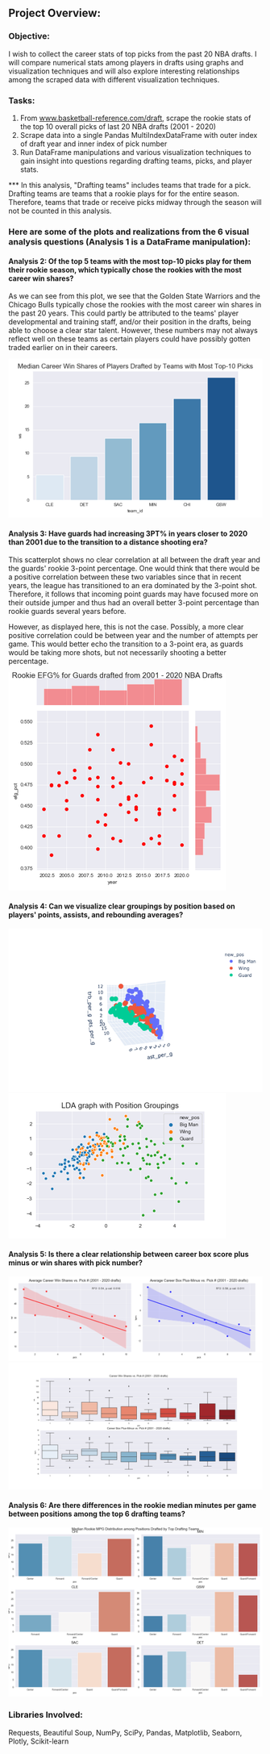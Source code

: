## Project Overview:

### Objective:

I wish to collect the career stats of top picks from the past 20 NBA drafts. I will compare numerical stats among players in drafts using graphs and visualization techniques and will also explore interesting relationships among the scraped data with different visualization techniques.

### Tasks:

1. From www.basketball-reference.com/draft, scrape the rookie stats of the top 10 overall picks of last 20 NBA drafts (2001 - 2020)
2. Scrape data into a single Pandas MultiIndexDataFrame with outer index of draft year and inner index of pick number
3. Run DataFrame manipulations and various visualization techniques to gain insight into questions regarding drafting teams, picks, and player stats.

*** In this analysis, "Drafting teams" includes teams that trade for a pick. Drafting teams are teams that a rookie plays for for the entire season. Therefore, teams that trade or receive picks midway through the season will not be counted in this analysis.

### Here are some of the plots and realizations from the 6 visual analysis questions (Analysis 1 is a DataFrame manipulation):

#### Analysis 2: Of the top 5 teams with the most top-10 picks play for them their rookie season, which typically chose the rookies with the most career win shares?

As we can see from this plot, we see that the Golden State Warriors and the Chicago Bulls typically chose the rookies with the most career win shares in the past 20 years. This could partly be attributed to the teams' player developmental and training staff, and/or their position in the drafts, being able to choose a clear star talent. However, these numbers may not always reflect well on these teams as certain players could have possibly gotten traded earlier on in their careers.
      
![barplot](https://github.com/asattiraju13/NBA-Draft-Scraper-Visualization/blob/main/plots/barplot.png)
#### Analysis 3: Have guards had increasing 3PT% in years closer to 2020 than 2001 due to the transition to a distance shooting era?

This scatterplot shows no clear correlation at all between the draft year and the guards' rookie 3-point percentage. One would think that there would be a positive correlation between these two variables since that in recent years, the league has transitioned to an era dominated by the 3-point shot. Therefore, it follows that incoming point guards may have focused more on their outside jumper and thus had an overall better 3-point percentage than rookie guards several years before. 

However, as displayed here, this is not the case. Possibly, a more clear positive correlation could be between year and the number of attempts per game. This would better echo the transition to a 3-point era, as guards would be taking more shots, but not necessarily shooting a better percentage.
        
![jointplot](https://github.com/asattiraju13/NBA-Draft-Scraper-Visualization/blob/main/plots/jointplot.png)
#### Analysis 4: Can we visualize clear groupings by position based on players' points, assists, and rebounding averages?

![plotly](https://github.com/asattiraju13/NBA-Draft-Scraper-Visualization/blob/main/plots/3dscatterplot.png)
![lda](https://github.com/asattiraju13/NBA-Draft-Scraper-Visualization/blob/main/plots/ldascatter.png)
#### Analysis 5: Is there a clear relationship between career box score plus minus or win shares with pick number?

![scatterplots](https://github.com/asattiraju13/NBA-Draft-Scraper-Visualization/blob/main/plots/scatterplots.png)
![boxplots](https://github.com/asattiraju13/NBA-Draft-Scraper-Visualization/blob/main/plots/boxplots.png)
#### Analysis 6: Are there differences in the rookie median minutes per game between positions among the top 6 drafting teams?

![barplot_grid](https://github.com/asattiraju13/NBA-Draft-Scraper-Visualization/blob/main/plots/barplot_grid.png)


### Libraries Involved:
Requests, Beautiful Soup, NumPy, SciPy, Pandas, Matplotlib, Seaborn, Plotly, Scikit-learn
